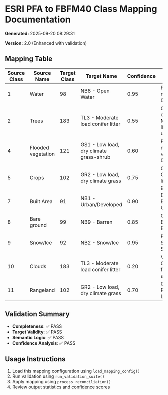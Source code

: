 # ESRI PFA to FBFM40 Class Mapping Documentation

**Generated:** 2025-09-20 08:29:31

**Version:** 2.0 (Enhanced with validation)

## Mapping Table

| Source Class | Source Name | Target Class | Target Name | Confidence | Rationale |
|--------------|-------------|--------------|-------------|------------|----------|
| 1 | Water | 98 | NB8 - Open Water | 0.95 | Perfect semantic match: Water -> Open Water |
| 2 | Trees | 183 | TL3 - Moderate load conifer litter | 0.55 | Conservative choice: Trees -> Moderate conifer litter (high uncertainty) |
| 4 | Flooded vegetation | 121 | GS1 - Low load, dry climate grass-shrub | 0.60 | Reasonable match: Flooded vegetation -> Grass-shrub mix |
| 5 | Crops | 102 | GR2 - Low load, dry climate grass | 0.75 | Good match: Crops behave like low load grass fuels |
| 7 | Built Area | 91 | NB1 - Urban/Developed | 0.90 | Direct match: Built Area -> Urban/Developed |
| 8 | Bare ground | 99 | NB9 - Barren | 0.85 | Good match: Bare ground -> Barren |
| 9 | Snow/Ice | 92 | NB2 - Snow/Ice | 0.95 | Perfect match: Snow/Ice -> Snow/Ice |
| 10 | Clouds | 183 | TL3 - Moderate load conifer litter | 0.20 | Very uncertain: Clouds -> Default forest assumption |
| 11 | Rangeland | 102 | GR2 - Low load, dry climate grass | 0.70 | Good match: Rangeland -> Low load grass |

## Validation Summary

- **Completeness**: ✅ PASS
- **Target Validity**: ✅ PASS
- **Semantic Logic**: ✅ PASS
- **Confidence Analysis**: ✅ PASS

## Usage Instructions

1. Load this mapping configuration using `load_mapping_config()`
2. Run validation using `run_validation_suite()`
3. Apply mapping using `process_reconciliation()`
4. Review output statistics and confidence scores
